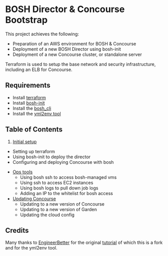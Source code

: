 BOSH Director & Concourse Bootstrap
===================================

This project achieves the following:

- Preparation of an AWS environment for BOSH & Concourse
- Deployment of a new BOSH Director using bosh-init
- Deployment of a new Concourse cluster, or standalone server

Terraform is used to setup the base network and security infrastructure, including an ELB for Concourse.

Requirements
-----

- Install [terraform](https://www.terraform.io/intro/getting-started/install.html)
- Install [bosh-init](https://bosh.io/docs/install-bosh-init.html)
- Install the [bosh_cli](https://bosh.io/docs/bosh-cli.html)
- Install the [yml2env tool](https://github.com/EngineerBetter/yml2env)

Table of Contents
-----

1. [Initial setup](https://github.com/DigitalInnovation/bosh-concourse-setup/blob/master/docs/setup.md)
  * Setting up terraform
  * Using bosh-init to deploy the director
  * Configuring and deploying Concourse with bosh
- [Ops tools](https://github.com/DigitalInnovation/bosh-concourse-setup/blob/master/docs/ops.md)
  * Using bosh ssh to access bosh-managed vms
  * Using ssh to access EC2 instances
  * Using bosh logs to pull down job logs
  * Adding an IP to the whitelist for bosh access
- [Updating Concourse](https://github.com/DigitalInnovation/bosh-concourse-setup/blob/master/docs/updating.md)
  * Updating to a new version of Concourse
  * Updating to a new version of Garden
  * Updating the cloud config


Credits
-----

Many thanks to [EngineerBetter](http://www.engineerbetter.com/) for the original [tutorial](https://github.com/EngineerBetter/bosh-concourse-setup) of which this is a fork and for the yml2env tool.